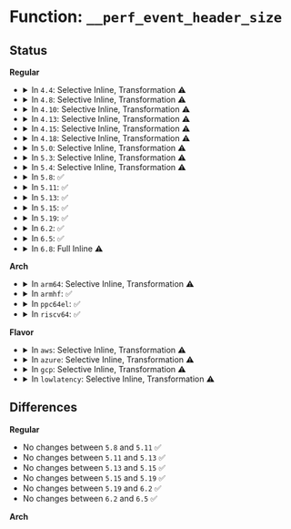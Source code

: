# Function: <code>__perf_event_header_size</code>

## Status
<b>Regular</b>
<ul>
<li>
<details>
<summary>In <code>4.4</code>: Selective Inline, Transformation ⚠️</summary>

**Collision:** Unique Static

**Inline:** Selective

**Transformation:** True

**Instances:**

```
In kernel/events/core.c (ffffffff811798f0)
Location: kernel/events/core.c:1280
Inline: True
Direct callers:
  - kernel/events/core.c:perf_event__header_size
  - kernel/events/core.c:SYSC_perf_event_open
```
**Symbols:**

```
ffffffff811798f0-ffffffff8117993c: __perf_event_header_size.isra.29 (STB_LOCAL)
```
</details>
</li>
<li>
<details>
<summary>In <code>4.8</code>: Selective Inline, Transformation ⚠️</summary>

**Collision:** Unique Static

**Inline:** Selective

**Transformation:** True

**Instances:**

```
In kernel/events/core.c (ffffffff8118a2f0)
Location: kernel/events/core.c:1533
Inline: True
Direct callers:
  - kernel/events/core.c:SYSC_perf_event_open
  - kernel/events/core.c:perf_event__header_size
```
**Symbols:**

```
ffffffff8118a2f0-ffffffff8118a339: __perf_event_header_size.isra.38 (STB_LOCAL)
```
</details>
</li>
<li>
<details>
<summary>In <code>4.10</code>: Selective Inline, Transformation ⚠️</summary>

**Collision:** Unique Static

**Inline:** Selective

**Transformation:** True

**Instances:**

```
In kernel/events/core.c (ffffffff811996e0)
Location: kernel/events/core.c:1539
Inline: True
Direct callers:
  - kernel/events/core.c:SYSC_perf_event_open
  - kernel/events/core.c:perf_event__header_size
```
**Symbols:**

```
ffffffff811996e0-ffffffff81199729: __perf_event_header_size.isra.40 (STB_LOCAL)
```
</details>
</li>
<li>
<details>
<summary>In <code>4.13</code>: Selective Inline, Transformation ⚠️</summary>

**Collision:** Unique Static

**Inline:** Selective

**Transformation:** True

**Instances:**

```
In kernel/events/core.c (ffffffff811a15d0)
Location: kernel/events/core.c:1552
Inline: True
Direct callers:
  - kernel/events/core.c:SYSC_perf_event_open
  - kernel/events/core.c:perf_event__header_size
```
**Symbols:**

```
ffffffff811a15d0-ffffffff811a1619: __perf_event_header_size.isra.32 (STB_LOCAL)
```
</details>
</li>
<li>
<details>
<summary>In <code>4.15</code>: Selective Inline, Transformation ⚠️</summary>

**Collision:** Unique Static

**Inline:** Selective

**Transformation:** True

**Instances:**

```
In kernel/events/core.c (ffffffff811b5140)
Location: kernel/events/core.c:1548
Inline: True
Direct callers:
  - kernel/events/core.c:SYSC_perf_event_open
  - kernel/events/core.c:perf_event__header_size
```
**Symbols:**

```
ffffffff811b5140-ffffffff811b5195: __perf_event_header_size.isra.35 (STB_LOCAL)
```
</details>
</li>
<li>
<details>
<summary>In <code>4.18</code>: Selective Inline, Transformation ⚠️</summary>

**Collision:** Unique Static

**Inline:** Selective

**Transformation:** True

**Instances:**

```
In kernel/events/core.c (ffffffff811d3f70)
Location: kernel/events/core.c:1730
Inline: True
Direct callers:
  - kernel/events/core.c:__do_sys_perf_event_open
  - kernel/events/core.c:perf_event__header_size
```
**Symbols:**

```
ffffffff811d3f70-ffffffff811d3fc0: __perf_event_header_size.isra.44 (STB_LOCAL)
```
</details>
</li>
<li>
<details>
<summary>In <code>5.0</code>: Selective Inline, Transformation ⚠️</summary>

**Collision:** Unique Static

**Inline:** Selective

**Transformation:** True

**Instances:**

```
In kernel/events/core.c (ffffffff811e4610)
Location: kernel/events/core.c:1730
Inline: True
Direct callers:
  - kernel/events/core.c:__do_sys_perf_event_open
  - kernel/events/core.c:perf_event__header_size
```
**Symbols:**

```
ffffffff811e4610-ffffffff811e4660: __perf_event_header_size.isra.50 (STB_LOCAL)
```
</details>
</li>
<li>
<details>
<summary>In <code>5.3</code>: Selective Inline, Transformation ⚠️</summary>

**Collision:** Unique Static

**Inline:** Selective

**Transformation:** True

**Instances:**

```
In kernel/events/core.c (ffffffff811fb920)
Location: kernel/events/core.c:1732
Inline: True
Direct callers:
  - kernel/events/core.c:__do_sys_perf_event_open
  - kernel/events/core.c:perf_event__header_size
```
**Symbols:**

```
ffffffff811fb920-ffffffff811fb970: __perf_event_header_size.isra.0 (STB_LOCAL)
```
</details>
</li>
<li>
<details>
<summary>In <code>5.4</code>: Selective Inline, Transformation ⚠️</summary>

**Collision:** Unique Static

**Inline:** Selective

**Transformation:** True

**Instances:**

```
In kernel/events/core.c (ffffffff81208ba0)
Location: kernel/events/core.c:1732
Inline: True
Direct callers:
  - kernel/events/core.c:__do_sys_perf_event_open
  - kernel/events/core.c:perf_event__header_size
```
**Symbols:**

```
ffffffff81208ba0-ffffffff81208bf0: __perf_event_header_size.isra.0 (STB_LOCAL)
```
</details>
</li>
<li>
<details>
<summary>In <code>5.8</code>: ✅</summary>

```c
void __perf_event_header_size(struct perf_event *event, u64 sample_type);
```

**Collision:** Unique Static

**Inline:** No

**Transformation:** False

**Instances:**

```
In kernel/events/core.c (ffffffff812302d0)
Location: kernel/events/core.c:1856
Inline: False
Direct callers:
  - kernel/events/core.c:__do_sys_perf_event_open
  - kernel/events/core.c:perf_event__header_size
```
**Symbols:**

```
ffffffff812302d0-ffffffff8123033f: __perf_event_header_size (STB_LOCAL)
```
</details>
</li>
<li>
<details>
<summary>In <code>5.11</code>: ✅</summary>

```c
void __perf_event_header_size(struct perf_event *event, u64 sample_type);
```

**Collision:** Unique Static

**Inline:** No

**Transformation:** False

**Instances:**

```
In kernel/events/core.c (ffffffff81239f10)
Location: kernel/events/core.c:1874
Inline: False
Direct callers:
  - kernel/events/core.c:__do_sys_perf_event_open
  - kernel/events/core.c:perf_event__header_size
```
**Symbols:**

```
ffffffff81239f10-ffffffff81239f97: __perf_event_header_size (STB_LOCAL)
```
</details>
</li>
<li>
<details>
<summary>In <code>5.13</code>: ✅</summary>

```c
void __perf_event_header_size(struct perf_event *event, u64 sample_type);
```

**Collision:** Unique Static

**Inline:** No

**Transformation:** False

**Instances:**

```
In kernel/events/core.c (ffffffff8123e740)
Location: kernel/events/core.c:1857
Inline: False
Direct callers:
  - kernel/events/core.c:__do_sys_perf_event_open
  - kernel/events/core.c:perf_event__header_size
```
**Symbols:**

```
ffffffff8123e740-ffffffff8123e7ca: __perf_event_header_size (STB_LOCAL)
```
</details>
</li>
<li>
<details>
<summary>In <code>5.15</code>: ✅</summary>

```c
void __perf_event_header_size(struct perf_event *event, u64 sample_type);
```

**Collision:** Unique Static

**Inline:** No

**Transformation:** False

**Instances:**

```
In kernel/events/core.c (ffffffff81279220)
Location: kernel/events/core.c:1925
Inline: False
Direct callers:
  - kernel/events/core.c:__do_sys_perf_event_open
  - kernel/events/core.c:perf_event__header_size
```
**Symbols:**

```
ffffffff81279220-ffffffff812792aa: __perf_event_header_size (STB_LOCAL)
```
</details>
</li>
<li>
<details>
<summary>In <code>5.19</code>: ✅</summary>

```c
void __perf_event_header_size(struct perf_event *event, u64 sample_type);
```

**Collision:** Unique Static

**Inline:** No

**Transformation:** False

**Instances:**

```
In kernel/events/core.c (ffffffff812cc120)
Location: kernel/events/core.c:1836
Inline: False
Direct callers:
  - kernel/events/core.c:__do_sys_perf_event_open
  - kernel/events/core.c:perf_event__header_size
```
**Symbols:**

```
ffffffff812cc120-ffffffff812cc1c2: __perf_event_header_size (STB_LOCAL)
```
</details>
</li>
<li>
<details>
<summary>In <code>6.2</code>: ✅</summary>

```c
void __perf_event_header_size(struct perf_event *event, u64 sample_type);
```

**Collision:** Unique Static

**Inline:** No

**Transformation:** False

**Instances:**

```
In kernel/events/core.c (ffffffff81333bd0)
Location: kernel/events/core.c:1838
Inline: False
Direct callers:
  - kernel/events/core.c:__do_sys_perf_event_open
  - kernel/events/core.c:perf_group_detach
  - kernel/events/core.c:perf_group_detach
  - kernel/events/core.c:perf_group_attach
  - kernel/events/core.c:perf_group_attach
```
**Symbols:**

```
ffffffff81333bd0-ffffffff81333c72: __perf_event_header_size (STB_LOCAL)
```
</details>
</li>
<li>
<details>
<summary>In <code>6.5</code>: ✅</summary>

```c
void __perf_event_header_size(struct perf_event *event, u64 sample_type);
```

**Collision:** Unique Static

**Inline:** No

**Transformation:** False

**Instances:**

```
In kernel/events/core.c (ffffffff81364940)
Location: kernel/events/core.c:1838
Inline: False
Direct callers:
  - kernel/events/core.c:__do_sys_perf_event_open
  - kernel/events/core.c:perf_group_detach
  - kernel/events/core.c:perf_group_detach
  - kernel/events/core.c:perf_group_attach
  - kernel/events/core.c:perf_group_attach
```
**Symbols:**

```
ffffffff81364940-ffffffff813649e2: __perf_event_header_size (STB_LOCAL)
```
</details>
</li>
<li>
<details>
<summary>In <code>6.8</code>: Full Inline ⚠️</summary>

**Collision:** Unique Static

**Inline:** Full

**Transformation:** False

**Instances:**

```
In kernel/events/core.c (ffffffff8138d894)
Location: kernel/events/core.c:1852
Inline: True
Inline callers:
  - kernel/events/core.c:perf_event__header_size
```
</details>
</li>
</ul>
<b>Arch</b>
<ul>
<li>
<details>
<summary>In <code>arm64</code>: Selective Inline, Transformation ⚠️</summary>

**Collision:** Unique Static

**Inline:** Selective

**Transformation:** True

**Instances:**

```
In kernel/events/core.c (ffff8000102923a8)
Location: kernel/events/core.c:1732
Inline: True
Direct callers:
  - kernel/events/core.c:__do_sys_perf_event_open
  - kernel/events/core.c:perf_event__header_size
```
**Symbols:**

```
ffff8000102923a8-ffff80001029241c: __perf_event_header_size.isra.0 (STB_LOCAL)
```
</details>
</li>
<li>
<details>
<summary>In <code>armhf</code>: ✅</summary>

```c
void __perf_event_header_size(struct perf_event *event, u64 sample_type);
```

**Collision:** Unique Static

**Inline:** No

**Transformation:** False

**Instances:**

```
In kernel/events/core.c (c04bfdbc)
Location: kernel/events/core.c:1732
Inline: False
Direct callers:
  - kernel/events/core.c:__do_sys_perf_event_open
  - kernel/events/core.c:perf_event__header_size
```
**Symbols:**

```
c04bfdbc-c04bfe78: __perf_event_header_size (STB_LOCAL)
```
</details>
</li>
<li>
<details>
<summary>In <code>ppc64el</code>: ✅</summary>

```c
void __perf_event_header_size(struct perf_event *event, u64 sample_type);
```

**Collision:** Unique Static

**Inline:** No

**Transformation:** False

**Instances:**

```
In kernel/events/core.c (c00000000033d730)
Location: kernel/events/core.c:1732
Inline: False
Direct callers:
  - kernel/events/core.c:__do_sys_perf_event_open
  - kernel/events/core.c:perf_event__header_size
```
**Symbols:**

```
c00000000033d730-c00000000033d7b0: __perf_event_header_size (STB_LOCAL)
```
</details>
</li>
<li>
<details>
<summary>In <code>riscv64</code>: ✅</summary>

```c
void __perf_event_header_size(struct perf_event *event, u64 sample_type);
```

**Collision:** Unique Static

**Inline:** No

**Transformation:** False

**Instances:**

```
In kernel/events/core.c (ffffffe0001c31e0)
Location: kernel/events/core.c:1732
Inline: False
Direct callers:
  - kernel/events/core.c:__do_sys_perf_event_open
  - kernel/events/core.c:perf_event__header_size
```
**Symbols:**

```
ffffffe0001c31e0-ffffffe0001c3256: __perf_event_header_size (STB_LOCAL)
```
</details>
</li>
</ul>
<b>Flavor</b>
<ul>
<li>
<details>
<summary>In <code>aws</code>: Selective Inline, Transformation ⚠️</summary>

**Collision:** Unique Static

**Inline:** Selective

**Transformation:** True

**Instances:**

```
In kernel/events/core.c (ffffffff812011c0)
Location: kernel/events/core.c:1732
Inline: True
Direct callers:
  - kernel/events/core.c:__do_sys_perf_event_open
  - kernel/events/core.c:perf_event__header_size
```
**Symbols:**

```
ffffffff812011c0-ffffffff81201210: __perf_event_header_size.isra.0 (STB_LOCAL)
```
</details>
</li>
<li>
<details>
<summary>In <code>azure</code>: Selective Inline, Transformation ⚠️</summary>

**Collision:** Unique Static

**Inline:** Selective

**Transformation:** True

**Instances:**

```
In kernel/events/core.c (ffffffff811f3f10)
Location: kernel/events/core.c:1732
Inline: True
Direct callers:
  - kernel/events/core.c:__do_sys_perf_event_open
  - kernel/events/core.c:perf_event__header_size
```
**Symbols:**

```
ffffffff811f3f10-ffffffff811f3f60: __perf_event_header_size.isra.0 (STB_LOCAL)
```
</details>
</li>
<li>
<details>
<summary>In <code>gcp</code>: Selective Inline, Transformation ⚠️</summary>

**Collision:** Unique Static

**Inline:** Selective

**Transformation:** True

**Instances:**

```
In kernel/events/core.c (ffffffff811fef90)
Location: kernel/events/core.c:1732
Inline: True
Direct callers:
  - kernel/events/core.c:__do_sys_perf_event_open
  - kernel/events/core.c:perf_event__header_size
```
**Symbols:**

```
ffffffff811fef90-ffffffff811fefe0: __perf_event_header_size.isra.0 (STB_LOCAL)
```
</details>
</li>
<li>
<details>
<summary>In <code>lowlatency</code>: Selective Inline, Transformation ⚠️</summary>

**Collision:** Unique Static

**Inline:** Selective

**Transformation:** True

**Instances:**

```
In kernel/events/core.c (ffffffff8120e020)
Location: kernel/events/core.c:1732
Inline: True
Direct callers:
  - kernel/events/core.c:__do_sys_perf_event_open
  - kernel/events/core.c:perf_event__header_size
```
**Symbols:**

```
ffffffff8120e020-ffffffff8120e070: __perf_event_header_size.isra.0 (STB_LOCAL)
```
</details>
</li>
</ul>

## Differences
<b>Regular</b>
<ul>
<li>
No changes between <code>5.8</code> and <code>5.11</code> ✅
</li>
<li>
No changes between <code>5.11</code> and <code>5.13</code> ✅
</li>
<li>
No changes between <code>5.13</code> and <code>5.15</code> ✅
</li>
<li>
No changes between <code>5.15</code> and <code>5.19</code> ✅
</li>
<li>
No changes between <code>5.19</code> and <code>6.2</code> ✅
</li>
<li>
No changes between <code>6.2</code> and <code>6.5</code> ✅
</li>
</ul>
<b>Arch</b>
<ul>
</ul>
